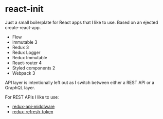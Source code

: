 # react-init

Just a small boilerplate for React apps that I like to use. Based on an ejected create-react-app.

* Flow
* Immutable 3
* Redux 3
* Redux Logger
* Redux Immutable
* React-router 4
* Styled components 2
* Webpack 3

API layer is intentionally left out as I switch between either a REST API or a GraphQL layer.

For REST APIs I like to use:

* [redux-api-middlware](https://github.com/agraboso/redux-api-middleware)
* [redux-refresh-token](https://github.com/esbenp/redux-refresh-token)
